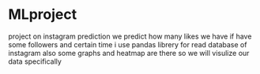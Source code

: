 # MLproject
project on instagram prediction
we predict how many likes we have if have some followers and certain time 
i use pandas librery for read database of instagram 
also some graphs and heatmap are there so we will visulize our data specifically
